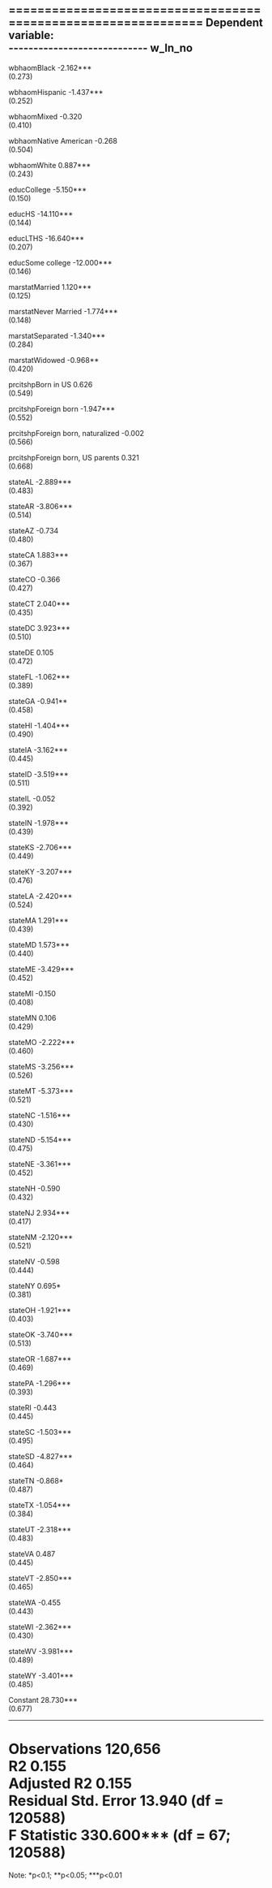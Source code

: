 
==============================================================
                                      Dependent variable:     
                                  ----------------------------
                                            w_ln_no           
--------------------------------------------------------------
wbhaomBlack                                -2.162***          
                                            (0.273)           
                                                              
wbhaomHispanic                             -1.437***          
                                            (0.252)           
                                                              
wbhaomMixed                                  -0.320           
                                            (0.410)           
                                                              
wbhaomNative American                        -0.268           
                                            (0.504)           
                                                              
wbhaomWhite                                 0.887***          
                                            (0.243)           
                                                              
educCollege                                -5.150***          
                                            (0.150)           
                                                              
educHS                                     -14.110***         
                                            (0.144)           
                                                              
educLTHS                                   -16.640***         
                                            (0.207)           
                                                              
educSome college                           -12.000***         
                                            (0.146)           
                                                              
marstatMarried                              1.120***          
                                            (0.125)           
                                                              
marstatNever Married                       -1.774***          
                                            (0.148)           
                                                              
marstatSeparated                           -1.340***          
                                            (0.284)           
                                                              
marstatWidowed                              -0.968**          
                                            (0.420)           
                                                              
prcitshpBorn in US                           0.626            
                                            (0.549)           
                                                              
prcitshpForeign born                       -1.947***          
                                            (0.552)           
                                                              
prcitshpForeign born, naturalized            -0.002           
                                            (0.566)           
                                                              
prcitshpForeign born, US parents             0.321            
                                            (0.668)           
                                                              
stateAL                                    -2.889***          
                                            (0.483)           
                                                              
stateAR                                    -3.806***          
                                            (0.514)           
                                                              
stateAZ                                      -0.734           
                                            (0.480)           
                                                              
stateCA                                     1.883***          
                                            (0.367)           
                                                              
stateCO                                      -0.366           
                                            (0.427)           
                                                              
stateCT                                     2.040***          
                                            (0.435)           
                                                              
stateDC                                     3.923***          
                                            (0.510)           
                                                              
stateDE                                      0.105            
                                            (0.472)           
                                                              
stateFL                                    -1.062***          
                                            (0.389)           
                                                              
stateGA                                     -0.941**          
                                            (0.458)           
                                                              
stateHI                                    -1.404***          
                                            (0.490)           
                                                              
stateIA                                    -3.162***          
                                            (0.445)           
                                                              
stateID                                    -3.519***          
                                            (0.511)           
                                                              
stateIL                                      -0.052           
                                            (0.392)           
                                                              
stateIN                                    -1.978***          
                                            (0.439)           
                                                              
stateKS                                    -2.706***          
                                            (0.449)           
                                                              
stateKY                                    -3.207***          
                                            (0.476)           
                                                              
stateLA                                    -2.420***          
                                            (0.524)           
                                                              
stateMA                                     1.291***          
                                            (0.439)           
                                                              
stateMD                                     1.573***          
                                            (0.440)           
                                                              
stateME                                    -3.429***          
                                            (0.452)           
                                                              
stateMI                                      -0.150           
                                            (0.408)           
                                                              
stateMN                                      0.106            
                                            (0.429)           
                                                              
stateMO                                    -2.222***          
                                            (0.460)           
                                                              
stateMS                                    -3.256***          
                                            (0.526)           
                                                              
stateMT                                    -5.373***          
                                            (0.521)           
                                                              
stateNC                                    -1.516***          
                                            (0.430)           
                                                              
stateND                                    -5.154***          
                                            (0.475)           
                                                              
stateNE                                    -3.361***          
                                            (0.452)           
                                                              
stateNH                                      -0.590           
                                            (0.432)           
                                                              
stateNJ                                     2.934***          
                                            (0.417)           
                                                              
stateNM                                    -2.120***          
                                            (0.521)           
                                                              
stateNV                                      -0.598           
                                            (0.444)           
                                                              
stateNY                                      0.695*           
                                            (0.381)           
                                                              
stateOH                                    -1.921***          
                                            (0.403)           
                                                              
stateOK                                    -3.740***          
                                            (0.513)           
                                                              
stateOR                                    -1.687***          
                                            (0.469)           
                                                              
statePA                                    -1.296***          
                                            (0.393)           
                                                              
stateRI                                      -0.443           
                                            (0.445)           
                                                              
stateSC                                    -1.503***          
                                            (0.495)           
                                                              
stateSD                                    -4.827***          
                                            (0.464)           
                                                              
stateTN                                     -0.868*           
                                            (0.487)           
                                                              
stateTX                                    -1.054***          
                                            (0.384)           
                                                              
stateUT                                    -2.318***          
                                            (0.483)           
                                                              
stateVA                                      0.487            
                                            (0.445)           
                                                              
stateVT                                    -2.850***          
                                            (0.465)           
                                                              
stateWA                                      -0.455           
                                            (0.443)           
                                                              
stateWI                                    -2.362***          
                                            (0.430)           
                                                              
stateWV                                    -3.981***          
                                            (0.489)           
                                                              
stateWY                                    -3.401***          
                                            (0.485)           
                                                              
Constant                                   28.730***          
                                            (0.677)           
                                                              
--------------------------------------------------------------
Observations                                120,656           
R2                                           0.155            
Adjusted R2                                  0.155            
Residual Std. Error                   13.940 (df = 120588)    
F Statistic                       330.600*** (df = 67; 120588)
==============================================================
Note:                              *p<0.1; **p<0.05; ***p<0.01
